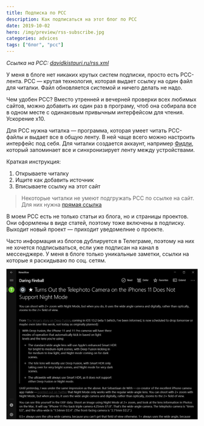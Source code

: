 ```yaml
---
title: Подписка по РСС
description: Как подписаться на этот блог по РСС
date: 2019-10-02
hero: /img/preview/rss-subscribe.jpg
categories: advices
tags: ["блог", "рсс"]
---
```


_Ссылка на РСС: [davidkistauri.ru/rss.xml](https://davidkistauri.ru/rss.xml)_

У меня в блоге нет никаких крутых систем подписки, просто есть РСС-лента. РСС —
крутая технология, которая выдает ссылку на один файл для читалки. Файл
обновляется системой и ничего делать не надо.

Чем удобен РСС? Вместо утренней и вечерней проверки всех любимых сайтов, можно
добавить их один раз в програму, чтоб она собирала все в одном месте с
одинаковым привычным интерфейсом для чтения. Ускорение x10.

Для РСС нужна читалка — программа, которая умеет читать РСС-файлы и выдает все в
общую ленту. В ней чаще всего можно настроить интерфейс под себя. Для читалки
создается аккаунт, например [Фидли](https://feedly.com/i/welcome), который
запоминает все и синхронизирует ленту между устройствами.

Краткая инструкция:

1. Открываете читалку
2. Ищите как добавить источник
3. Вписываете ссылку на этот сайт

> Некоторые читалки не умеют подгружать РСС по ссылке на сайт. Для них нужна
> [прямая ссылка](https://davidkistauri.ru/rss.xml)

В моем РСС есть не только статьи из блога, но и страницы проектов. Они оформлены
в виде статей, поэтому тоже включены в подписку. Выходит новый проект — приходит
уведомелние о проекте.

Часто информация из блогов дублируется в Телеграме, поэтому на них не хочется
подписываться, если уже подписан на канал в мессенджере. У меня в блоге только
уникальные заметки, ссылки на которые я раскидываю по соц. сетям.

![А это я читаю Грубера в читалке Newsflow для Windows](newsflow-gruber.jpg "А это я читаю Грубера в читалке Newsflow для Windows")
